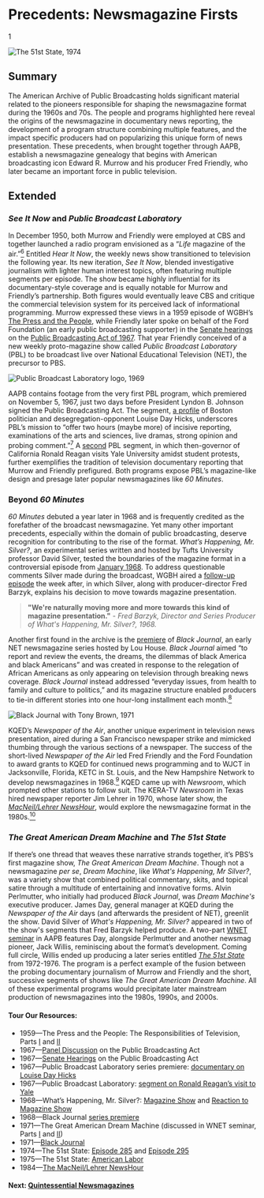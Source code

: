 # Precedents: Newsmagazine Firsts

1

![The 51st State, 1974](https://s3.amazonaws.com/americanarchive.org/exhibits/AAPB_Exhibit_Newsmagazines_image2.jpg "The 51st State, 1974")

## Summary
The American Archive of Public Broadcasting holds significant material related to the pioneers responsible for shaping the newsmagazine format during the 1960s and 70s. The people and programs highlighted here reveal the origins of the newsmagazine in documentary news reporting, the development of a program structure combining multiple features, and the impact specific producers had on popularizing this unique form of news presentation. These precedents, when brought together through AAPB, establish a newsmagazine genealogy that begins with American broadcasting icon Edward R. Murrow and his producer Fred Friendly, who later became an important force in public television.

## Extended
### *See It Now* and *Public Broadcast Laboratory* 
In December 1950, both Murrow and Friendly were employed at CBS and together launched a radio program envisioned as a “*Life* magazine of the air.”[<sup>6</sup>](/exhibits/newsmagazines/notes#6) Entitled *Hear It Now*, the weekly news show transitioned to television the following year. Its new iteration, *See It Now*, blended investigative journalism with lighter human interest topics, often featuring multiple segments per episode. The show became highly influential for its documentary-style coverage and is equally notable for Murrow and Friendly’s partnership. Both figures would eventually leave CBS and critique the commercial television system for its perceived lack of informational programming. Murrow expressed these views in a 1959 episode of WGBH’s [The Press and the People](/catalog/cpb-aacip_15-80ht7n4v), while Friendly later spoke on behalf of the Ford Foundation (an early public broadcasting supporter) in the [Senate hearings](/catalog/cpb-aacip_500-g44hrj88) on the [Public Broadcasting Act of 1967](/catalog/cpb-aacip_500-dz03342k). That year Friendly conceived of a new weekly proto-magazine show called *Public Broadcast Laboratory* (PBL) to be broadcast live over National Educational Television (NET), the precursor to PBS.

![Public Broadcast Laboratory logo, 1969](https://s3.amazonaws.com/americanarchive.org/exhibits/AAPB_Exhibit_Newsmagazines_image7.jpg "Public Broadcast Laboratory logo, 1969")

AAPB contains footage from the very first PBL program, which premiered on November 5, 1967, just two days before President Lyndon B. Johnson signed the Public Broadcasting Act. The segment, [a profile](/catalog/cpb-aacip_15-9zg6g70c) of Boston politician and desegregation-opponent Louise Day Hicks, underscores PBL’s mission to “offer two hours (maybe more) of incisive reporting, examinations of the arts and sciences, live dramas, strong opinion and probing comment.”[<sup>7</sup>](/exhibits/newsmagazines/notes#7) A [second](/catalog/cpb-aacip_15-94hmh6vt) PBL segment, in which then-governor of California Ronald Reagan visits Yale University amidst student protests, further exemplifies the tradition of television documentary reporting that Murrow and Friendly prefigured. Both programs expose PBL’s magazine-like design and presage later popular newsmagazines like *60 Minutes*.

### Beyond *60 Minutes*
*60 Minutes* debuted a year later in 1968 and is frequently credited as the forefather of the broadcast newsmagazine. Yet many other important precedents, especially within the domain of public broadcasting, deserve recognition for contributing to the rise of the format. *What’s Happening, Mr. Silver?*, an experimental series written and hosted by Tufts University professor David Silver, tested the boundaries of the magazine format in a controversial episode from [January 1968](/catalog/cpb-aacip_15-36547r0h). To address questionable comments Silver made during the broadcast, WGBH aired a [follow-up episode](/catalog/cpb-aacip_15-56n03749) the week after, in which Silver, along with producer-director Fred Barzyk, explains his decision to move towards magazine presentation. 

> **"We're naturally moving more and more towards this kind of magazine presentation."** - *Fred Barzyk, Director and Series Producer of What's Happening, Mr. Silver?, 1968.*

Another first found in the archive is the [premiere](/catalog/cpb-aacip_62-5m6251fv96) of *Black Journal*, an early NET newsmagazine series hosted by Lou House. *Black Journal* aimed “to report and review the events, the dreams, the dilemmas of black America and black Americans” and was created in response to the relegation of African Americans as only appearing on television through breaking news coverage. *Black Journal* instead addressed “everyday issues, from health to family and culture to politics,” and its magazine structure enabled producers to tie-in different stories into one hour-long installment each month.[<sup>8</sup>](/exhibits/newsmagazines/notes#8) 

![Black Journal with Tony Brown, 1971](https://s3.amazonaws.com/americanarchive.org/exhibits/AAPB_Exhibit_Newsmagazines_image8.jpg "Black Journal with Tony Brown, 1971")

KQED’s *Newspaper of the Air*, another unique experiment in television news presentation, aired during a San Francisco newspaper strike and mimicked thumbing through the various sections of a newspaper. The success of the short-lived *Newspaper of the Air* led Fred Friendly and the Ford Foundation to award grants to KQED for continued news programming and to WJCT in Jacksonville, Florida, KETC in St. Louis, and the New Hampshire Network to develop newsmagazines in 1968.[<sup>9</sup>](/exhibits/newsmagazines/notes#9) KQED came up with *Newsroom*, which prompted other stations to follow suit. The KERA-TV *Newsroom* in Texas hired newspaper reporter Jim Lehrer in 1970, whose later show, the [*MacNeil/Lehrer NewsHour*](/catalog/cpb-aacip_507-1g0ht2gv3t), would explore the newsmagazine format in the 1980s.[<sup>10</sup>](/exhibits/newsmagazines/notes#10)

### *The Great American Dream Machine* and *The 51st State* 
If there’s one thread that weaves these narrative strands together, it’s PBS’s first magazine show, *The Great American Dream Machine*. Though not a newsmagazine *per se*, *Dream Machine*, like *What's Happening, Mr Silver?*, was a variety show that combined political commentary, skits, and topical satire through a multitude of entertaining and innovative forms. Alvin Perlmutter, who initially had produced *Black Journal*, was *Dream Machine's* executive producer. James Day, general manager at KQED during the *Newspaper of the Air* days (and afterwards the president of NET), greenlit the show. David Silver of *What's Happening, Mr. Silver?* appeared in two of the show's segments that Fred Barzyk helped produce. A two-part [WNET seminar](/catalog/cpb-aacip_75-79h44rz7) in AAPB features Day, alongside Perlmutter and another newsmag pioneer, Jack Willis, reminiscing about the format’s development. Coming full circle, Willis ended up producing a later series entitled [*The 51st State*](/catalog/cpb-aacip_75-18dfn4vw) from 1972-1976. The program is a perfect example of the fusion between the probing documentary journalism of Murrow and Friendly and the short, successive segments of shows like *The Great American Dream Machine*. All of these experimental programs would precipitate later mainstream production of newsmagazines into the 1980s, 1990s, and 2000s.


#### Tour Our Resources:


- 1959—The Press and the People: The Responsibilities of Television, Parts [I](/catalog/cpb-aacip_15-80ht7n4v) and [II](/catalog/cpb-aacip_15-32r4xv5n)
- 1967—[Panel Discussion](/catalog/cpb-aacip_500-dz03342k) on the Public Broadcasting Act
- 1967—[Senate Hearings](/catalog/cpb-aacip_500-g44hrj88) on the Public Broadcasting Act
- 1967—Public Broadcast Laboratory series premiere: [documentary on Louise Day Hicks](/catalog/cpb-aacip_15-9zg6g70c) 
- 1967—Public Broadcast Laboratory: [segment on Ronald Reagan’s visit to Yale](/catalog/cpb-aacip_15-94hmh6vt)
- 1968—What’s Happening, Mr. Silver?: [Magazine Show](/catalog/cpb-aacip_15-36547r0h) and [Reaction to Magazine Show](/catalog/cpb-aacip_15-56n03749)
- 1968—Black Journal [series premiere](/catalog/cpb-aacip_62-5m6251fv96)
- 1971—The Great American Dream Machine (discussed in WNET seminar, Parts [I](/catalog/cpb-aacip_75-79h44rz7) and [II](/catalog/cpb-aacip_75-19s1rq4z))
- 1971—[Black Journal](/catalog/cpb-aacip_62-qf8jd4q486)
- 1974—The 51st State: [Episode 285](/catalog/cpb-aacip_75-18dfn4vw) and [Episode 295](/catalog/cpb-aacip_75-19f4qt89)
- 1975—The 51st State: [American Labor](/catalog/cpb-aacip_75-84zgn1s8)
- 1984—[The MacNeil/Lehrer NewsHour](/catalog/cpb-aacip_507-1g0ht2gv3t)

#### Next: [Quintessential Newsmagazines](/exhibits/newsmagazines/definitive-newsmags)

